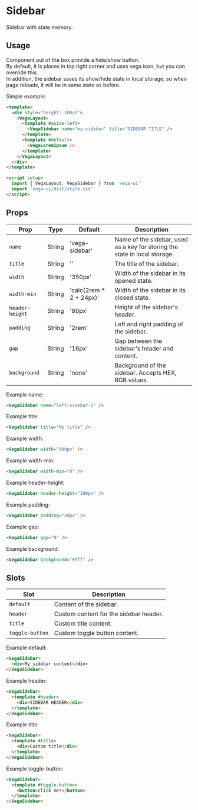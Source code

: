 # Sidebar
Sidebar with state memory.

## Usage

Component out of the box provide a hide/show button.\
By default, it is places in top right corner and uses vega icon, but you can override this.\
In addition, the sidebar saves its show/hide state in local storage, so when page reloads, it will be in same state as before.

Simple example:
```html
<template>
  <div style="height: 100vh">
    <VegaLayout>
      <template #aside-left>
        <VegaSidebar name="my-sidebar" title="SIDEBAR TITLE" />
      </template>
      <template #default>
        <VegaLoremIpsum />
      </template>
    </VegaLayout>
  </div>
</template>

<script setup>
  import { VegaLayout, VegaSidebar } from 'vega-ui'
  import 'vega-ui/dist/style.css'
</script>
```

## Props
| Prop          | Type   | Default                       | Description                                   |
|---------------|--------|-------------------------------|-----------------------------------------------|
| `name`        | String | 'vega-sidebar'                | Name of the sidebar, used as a key for storing the state in local storage. |
| `title`       | String | ''                            | The title of the sidebar.                     |
| `width`       | String | '350px'                       | Width of the sidebar in its opened state.     |
| `width-min`   | String | 'calc(2rem * 2 + 24px)'       | Width of the sidebar in its closed state.     |
| `header-height` | String | '80px'                      | Height of the sidebar's header.               |
| `padding`     | String | '2rem'                        | Left and right padding of the sidebar.        |
| `gap`         | String | '16px'                        | Gap between the sidebar's header and content. |
| `background`  | String | 'none'                        | Background of the sidebar. Accepts HEX, RGB values. |


Example name:
```html
<VegaSidebar name="left-sidebar-1" />
```

Example title:
```html
<VegaSidebar title="My title" />
```

Example width:
```html
<VegaSidebar width="300px" />
```

Example width-min:
```html
<VegaSidebar width-min="0" />
```

Example header-height:
```html
<VegaSidebar header-height="100px" />
```

Example padding:
```html
<VegaSidebar padding="20px" />
```

Example gap:
```html
<VegaSidebar gap="0" />
```

Example background:
```html
<VegaSidebar background="#fff" />
```

## Slots

| Slot           | Description                     |
|----------------|---------------------------------|
| `default`      | Content of the sidebar.         |
| `header`       | Custom content for the sidebar header. |
| `title`        | Custom title content.           |
| `toggle-button`| Custom toggle button content.   |

Example default:
```html
<VegaSidebar>
  <div>My sidebar content</div>
</VegaSidebar>
```

Example header:
```html
<VegaSidebar>
  <template #header>
    <div>SIDEBAR HEADER</div>
  </template>
</VegaSidebar>
```

Example title:
```html
<VegaSidebar>
  <template #title>
    <div>Custom title</div>
  </template>
</VegaSidebar>
```

Example toggle-button:
```html
<VegaSidebar>
  <template #toggle-button>
    <button>click me!</button>
  </template>
</VegaSidebar>
```